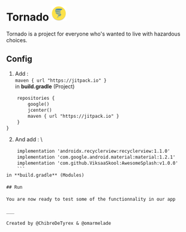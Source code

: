 # Tornado <img src="https://raw.githubusercontent.com/omarmelade/Tornado/master/app/src/main/res/mipmap-xxxhdpi/ic_launcher_round.png" alt="drawing" width="40"/>

Tornado is a project for everyone who's wanted to live with hazardous choices.

## Config

1. Add :\
```maven { url "https://jitpack.io" }```\
in **build.gradle** (Project)
```allprojects {
    repositories {
        google()
        jcenter()
        maven { url "https://jitpack.io" }
    }
}
```
2. And add : \
```
    implementation 'androidx.recyclerview:recyclerview:1.1.0'
    implementation 'com.google.android.material:material:1.2.1'
    implementation 'com.github.ViksaaSkool:AwesomeSplash:v1.0.0'
    ```
in **build.gradle** (Modules)

## Run

You are now ready to test some of the functionnality in our app

___

Created by @ChibreDeTyrex & @omarmelade
